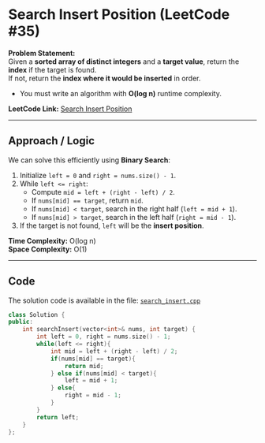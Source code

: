 # Search Insert Position (LeetCode #35)

**Problem Statement:**  
Given a **sorted array of distinct integers** and a **target value**, return the **index** if the target is found.  
If not, return the **index where it would be inserted** in order.  

- You must write an algorithm with **O(log n)** runtime complexity.

**LeetCode Link:** [Search Insert Position](https://leetcode.com/problems/search-insert-position/)

---

## Approach / Logic

We can solve this efficiently using **Binary Search**:  

1. Initialize `left = 0` and `right = nums.size() - 1`.  
2. While `left <= right`:  
   - Compute `mid = left + (right - left) / 2`.  
   - If `nums[mid] == target`, return `mid`.  
   - If `nums[mid] < target`, search in the right half (`left = mid + 1`).  
   - If `nums[mid] > target`, search in the left half (`right = mid - 1`).  
3. If the target is not found, `left` will be the **insert position**.  

**Time Complexity:** O(log n)  
**Space Complexity:** O(1)

---

## Code

The solution code is available in the file: [`search_insert.cpp`](./insertsearch.cpp)

```cpp
class Solution {
public:
    int searchInsert(vector<int>& nums, int target) {
        int left = 0, right = nums.size() - 1;
        while(left <= right){
            int mid = left + (right - left) / 2;
            if(nums[mid] == target){
                return mid;
            } else if(nums[mid] < target){
                left = mid + 1;
            } else{
                right = mid - 1;
            }
        }
        return left;
    } 
};
